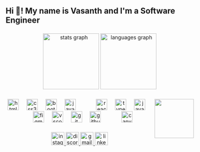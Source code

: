 <h2 align="left">Hi 👋! My name is Vasanth and I'm a Software Engineer</h2>

###

<div align="center">
  <img src="https://github-readme-stats.vercel.app/api?username=vasanth134&hide_title=false&hide_rank=false&show_icons=true&include_all_commits=true&count_private=true&disable_animations=false&theme=dracula&locale=en&hide_border=false" height="150" alt="stats graph"  />
  <img src="https://github-readme-stats.vercel.app/api/top-langs?username=vasanth134&locale=en&hide_title=false&layout=compact&card_width=320&langs_count=5&theme=dracula&hide_border=false" height="150" alt="languages graph"  />
</div>

###

<img align="right" height="105" src="https://media.giphy.com/media/L8K62iTDkzGX6/giphy.gif"  />

###

<div align="center">
  <img src="https://cdn.jsdelivr.net/gh/devicons/devicon/icons/html5/html5-plain.svg" height="30" alt="html5 logo"  />
  <img width="13" />
  <img src="https://cdn.jsdelivr.net/gh/devicons/devicon/icons/css3/css3-plain.svg" height="30" alt="css3 logo"  />
  <img width="13" />
  <img src="https://cdn.jsdelivr.net/gh/devicons/devicon/icons/bootstrap/bootstrap-plain.svg" height="30" alt="bootstrap logo"  />
  <img width="13" />
  <img src="https://cdn.jsdelivr.net/gh/devicons/devicon/icons/javascript/javascript-plain.svg" height="30" alt="javascript logo"  />
  <img width="13" />
<!--   <img src="https://cdn.jsdelivr.net/gh/devicons/devicon/icons/vuejs/vuejs-plain.svg" height="30" alt="vuejs logo"  /> -->
  <img width="13" />
<!--   <img src="https://cdn.jsdelivr.net/gh/devicons/devicon/icons/angularjs/angularjs-plain.svg" height="30" alt="angularjs logo"  /> -->
  <img width="13" />
  <img src="https://cdn.jsdelivr.net/gh/devicons/devicon/icons/react/react-original.svg" height="30" alt="react logo"  />
  <img width="13" />
  <img src="https://cdn.jsdelivr.net/gh/devicons/devicon/icons/typescript/typescript-plain.svg" height="30" alt="typescript logo"  />
  <img width="13" />
  <img src="https://cdn.jsdelivr.net/gh/devicons/devicon/icons/java/java-plain.svg" height="30" alt="java logo"  />
  <img width="13" />
<!--   <img src="https://cdn.jsdelivr.net/gh/devicons/devicon/icons/c/c-line.svg" height="30" alt="c logo"  /> -->
  <img width="13" />
<!--   <img src="https://cdn.jsdelivr.net/gh/devicons/devicon/icons/cplusplus/cplusplus-line.svg" height="30" alt="cplusplus logo"  /> -->
  <img width="13" />
<!--   <img src="https://cdn.jsdelivr.net/gh/devicons/devicon/icons/python/python-original.svg" height="30" alt="python logo"  /> -->
  <img width="13" />
<!--   <img src="https://cdn.jsdelivr.net/gh/devicons/devicon/icons/django/django-plain.svg" height="30" alt="django logo"  /> -->
  <img width="13" />
  <img src="https://cdn.jsdelivr.net/gh/devicons/devicon/icons/figma/figma-original.svg" height="30" alt="figma logo"  />
  <img width="13" />
  <img src="https://cdn.jsdelivr.net/gh/devicons/devicon/icons/vscode/vscode-original.svg" height="30" alt="vscode logo"  />
  <img width="13" />
  <img src="https://cdn.jsdelivr.net/gh/devicons/devicon/icons/git/git-plain.svg" height="30" alt="git logo"  />
  <img width="13" />
  <img src="https://cdn.jsdelivr.net/gh/devicons/devicon/icons/github/github-original.svg" height="30" alt="github logo"  />
  <img width="13" />
<!--   <img src="https://cdn.jsdelivr.net/gh/devicons/devicon/icons/facebook/facebook-plain.svg" height="30" alt="facebook logo"  /> -->
  <img width="13" />
<!--   <img src="https://cdn.jsdelivr.net/gh/devicons/devicon/icons/chrome/chrome-plain.svg" height="30" alt="chrome logo"  /> -->
  <img width="13" />
  <img src="https://cdn.jsdelivr.net/gh/devicons/devicon/icons/canva/canva-original.svg" height="30" alt="canva logo"  />
  <img width="13" />
<!--   <img src="https://cdn.jsdelivr.net/gh/devicons/devicon/icons/firefox/firefox-plain.svg" height="30" alt="firefox logo"  /> -->
  <img width="13" />
<!--   <img src="https://cdn.jsdelivr.net/gh/devicons/devicon/icons/google/google-plain.svg" height="30" alt="google logo"  /> -->
  <img width="13" />
<!--   <img src="https://cdn.jsdelivr.net/gh/devicons/devicon/icons/linkedin/linkedin-plain.svg" height="30" alt="linkedin logo"  /> -->
</div>

###

<div align="center">
  <a href="https://instagram.com/crazy_vasanth04?utm_source=qr&igshid=MzNlNGNkZWQ4Mg%3D%3D" target="_blank">
    <img src="https://img.shields.io/static/v1?message=Instagram&logo=instagram&label=&color=E4405F&logoColor=white&labelColor=&style=for-the-badge" height="35" alt="instagram logo"  />
  </a>
  <a href="https://discord.com/channels/@me" target="_blank">
    <img src="https://img.shields.io/static/v1?message=Discord&logo=discord&label=&color=7289DA&logoColor=white&labelColor=&style=for-the-badge" height="35" alt="discord logo"  />
  </a>
  <a href="https://mail.google.com/mail/u/0/#inbox?compose=DmwnWrRmVXJZfDVBZbzPqgFLwSHHSrjzFDwrNKVvHbcfDZJBzFdHpLsqbQVbrGLNzgVSZPrqbsCv" target="_blank">
    <img src="https://img.shields.io/static/v1?message=Gmail&logo=gmail&label=&color=D14836&logoColor=white&labelColor=&style=for-the-badge" height="35" alt="gmail logo"  />
  </a>
  <a href="https://www.linkedin.com/in/vasanth-g-183556258" target="_blank">
    <img src="https://img.shields.io/static/v1?message=LinkedIn&logo=linkedin&label=&color=0077B5&logoColor=white&labelColor=&style=for-the-badge" height="35" alt="linkedin logo"  />
  </a>
</div>

###

<br clear="both">


###

<div align="center">
<!--   <img src="https://profile-counter.glitch.me/vasanth134/count.svg?"  /> -->
</div>

###

<div align="center">
<!--   <a href="https://open.spotify.com/user/31omj7vfc26nfs6hxo3hszi4lwey">
    <img src="https://cdn.worldvectorlogo.com/logos/spotify-logo-with-text-2.svg" alt="Spotify recently played"  style="height: 100px; width: 200px;">
  </a> -->
 
      
</div>

###
